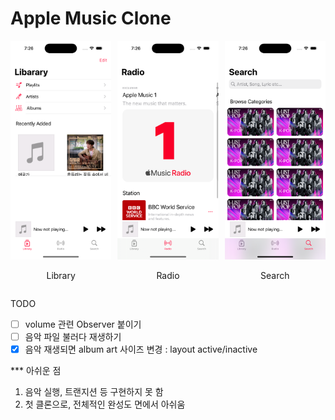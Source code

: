 #  Apple Music Clone

<div style="display: flex">
    <div>
        <img src="./markdownImage/library.png" width="200">
        <p style="text-align: center">Library</p>
    </div>
    <div style="margin-left: 10px; margin-right: 10px;">
        <img src="./markdownImage/radio.png" width="200">
        <p style="text-align: center">Radio</p>
    </div>
    <div>
        <img src="./markdownImage/search.png" width="200">
        <p style="text-align: center">Search</p>
    </div>
</div>


 TODO
- [ ] volume 관련 Observer 붙이기
- [ ] 음악 파일 불러다 재생하기
- [x] 음악 재생되면 album art 사이즈 변경 : layout active/inactive

*** 아쉬운 점
1. 음악 실행, 트랜지션 등 구현하지 못 함
2. 첫 클론으로, 전체적인 완성도 면에서 아쉬움


